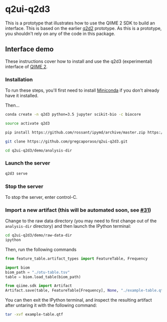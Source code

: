 # q2ui-q2d3

This is a prototype that illustrates how to use the QIIME 2 SDK to build an interface. This is based on the earlier [q2d2](https://github.com/gregcaporaso/q2d2) prototype. As this is a prototype, you shouldn't rely on any of the code in this package.

## Interface demo
These instructions cover how to install and use the q2d3 (experimental) interface of [QIIME 2](https://github.com/biocore/qiime2).

### Installation

To run these steps, you'll first need to install [Miniconda](http://conda.pydata.org/miniconda.html) if you don't already have it installed.

Then...

```bash
conda create -n q2d3 python=3.5 jupyter scikit-bio -c biocore
```

```bash
source activate q2d3
```

```bash
pip install https://github.com/rossant/ipymd/archive/master.zip https://github.com/biocore/qiime2/archive/master.zip https://github.com/qiime2-plugins/feature-table/archive/master.zip https://github.com/qiime2-plugins/diversity/archive/master.zip https://github.com/gregcaporaso/q2ui-q2d3/archive/master.zip
```

```bash
git clone https://github.com/gregcaporaso/q2ui-q2d3.git
```

```bash
cd q2ui-q2d3/demo/analysis-dir
```

### Launch the server
```bash
q2d3 serve
```

### Stop the server
To stop the server, enter control-C.

### Import a new artifact (this will be automated soon, see [#31](https://github.com/biocore/qiime2/issues/31))

Change to the raw data directory (you may need to first change out of the ``analysis-dir`` directory) and then launch the IPython terminal:

```bash
cd q2ui-q2d3/demo/raw-data-dir
ipython
```

Then, run the following commands

```python
from feature_table.artifact_types import FeatureTable, Frequency

import biom
biom_path = "./otu-table.tsv"
table = biom.load_table(biom_path)

from qiime.sdk import Artifact
Artifact.save(table, FeatureTable[Frequency], None, "./example-table.qtf")
```

You can then exit the IPython terminal, and inspect the resulting artifact after untaring it with the following command:

```bash
tar -xvf example-table.qtf
```
